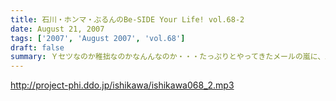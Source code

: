 ```yaml
---
title: 石川・ホンマ・ぶるんのBe-SIDE Your Life! vol.68-2
date: August 21, 2007
tags: ['2007', 'August 2007', 'vol.68']
draft: false
summary: Ｙセツなのか稚拙なのかなんんなのか・・・たっぷりとやってきたメールの嵐に、二本目はそんなコーナーに終始！！うーん、残暑お見舞い申し上げます・・・NAMAE
---
```


http://project-phi.ddo.jp/ishikawa/ishikawa068_2.mp3